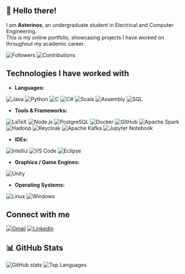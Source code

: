 ## 👋 Hello there!
I am **Asterinos**, an undergraduate student in Electrical and Computer Engineering.  
This is my online portfolio, showcasing projects I have worked on throughout my academic career.

![Followers](https://img.shields.io/github/followers/Asterinos1?style=social) 
![Contributions](https://img.shields.io/badge/Contributions-1234-brightgreen)

## Technologies I have worked with

- **Languages:**  

![Java](https://img.shields.io/badge/-Java-007396?style=flat&logo=java&logoColor=white)
![Python](https://img.shields.io/badge/-Python-3776AB?style=flat&logo=python&logoColor=white)
![C](https://img.shields.io/badge/-C-00599C?style=flat&logo=c&logoColor=white)
![C#](https://img.shields.io/badge/-C%23-239120?style=flat&logo=c-sharp&logoColor=white)
![Scala](https://img.shields.io/badge/-Scala-DC322F?style=flat&logo=scala&logoColor=white)
![Assembly](https://img.shields.io/badge/-Assembly-6E4C13?style=flat&logo=assembly&logoColor=white)
![SQL](https://img.shields.io/badge/-SQL-4479A1?style=flat&logo=sql&logoColor=white)

- **Tools & Frameworks:** 

![LaTeX](https://img.shields.io/badge/-LaTeX-008080?style=flat&logo=latex&logoColor=white)
![Node.js](https://img.shields.io/badge/-Node.js-339933?style=flat&logo=node.js&logoColor=white)
![PostgreSQL](https://img.shields.io/badge/-PostgreSQL-4169E1?style=flat&logo=postgresql&logoColor=white)
![Docker](https://img.shields.io/badge/-Docker-2496ED?style=flat&logo=docker&logoColor=white)
![GitHub](https://img.shields.io/badge/-GitHub-181717?style=flat&logo=github&logoColor=white)
![Apache Spark](https://img.shields.io/badge/-Apache%20Spark-E25A1C?style=flat&logo=apache-spark&logoColor=white)
![Hadoop](https://img.shields.io/badge/-Hadoop-66CCFF?style=flat&logo=apache-hadoop&logoColor=black)
![Keycloak](https://img.shields.io/badge/-Keycloak-772953?style=flat&logo=keycloak&logoColor=white)
![Apache Kafka](https://img.shields.io/badge/-Apache%20Kafka-231F20?style=flat&logo=apache-kafka&logoColor=white)
![Jupyter Notebook](https://img.shields.io/badge/-Jupyter%20Notebook-F37626?style=flat&logo=jupyter&logoColor=white)

- **IDEs:**  

![IntelliJ](https://img.shields.io/badge/-IntelliJ-000000?style=flat&logo=intellij-idea&logoColor=white)
![VS Code](https://img.shields.io/badge/-VS%20Code-007ACC?style=flat&logo=visual-studio-code&logoColor=white)
![Eclipse](https://img.shields.io/badge/-Eclipse-2C2255?style=flat&logo=eclipse&logoColor=white)

- **Graphics / Game Engines:**  

![Unity](https://img.shields.io/badge/-Unity-100000?style=flat&logo=unity&logoColor=white)

- **Operating Systems:**  

![Linux](https://img.shields.io/badge/-Linux-FCC624?style=flat&logo=linux&logoColor=black)
![Windows](https://img.shields.io/badge/-Windows-0078D6?style=flat&logo=windows&logoColor=white)


##  Connect with me
[![Gmail](https://img.shields.io/badge/-Gmail-D14836?style=flat&logo=gmail&logoColor=white)](mailto:karalhs.as@gmail.com) 
[![LinkedIn](https://img.shields.io/badge/-LinkedIn-0A66C2?style=flat&logo=linkedin&logoColor=white)](https://www.linkedin.com/in/asterinos-karalis-8607b82a8) 


## 📊 GitHub Stats

<!-- Main Stats and Top Languages -->
![GitHub stats](https://github-readme-stats.vercel.app/api?username=Asterinos1&show_icons=true&theme=default) 
![Top Languages](https://github-readme-stats.vercel.app/api/top-langs/?username=Asterinos1&layout=compact)




